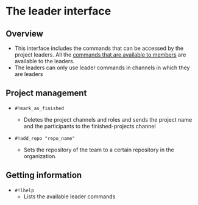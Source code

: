 # The leader interface
## Overview
- This interface includes the commands that can be accessed by the project leaders. All the 
[commands that are available to members](06%20-%20Member%20Interface.md) are available to the leaders.
- The leaders can only use leader commands in channels in which they are leaders

## Project management
- `#!mark_as_finished`
    * Deletes the project channels and roles and sends the project name and the participants to the 
    finished-projects channel
    
- `#!add_repo "repo_name"`
    * Sets the repository of the team to a certain repository in the organization.
    
## Getting information
- `#!lhelp`
    * Lists the available leader commands
